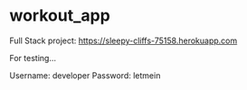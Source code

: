 # workout_app
 
Full Stack project: https://sleepy-cliffs-75158.herokuapp.com

For testing...

Username: developer
Password: letmein
